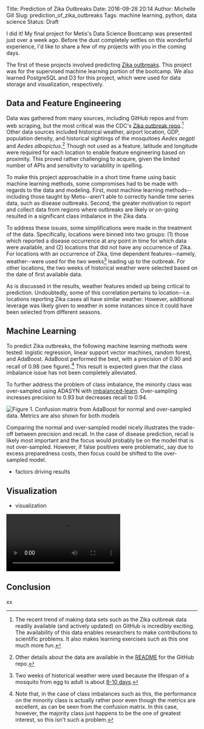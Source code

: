 Title: Prediction of Zika Outbreaks
Date: 2016-09-28 20:14
Author: Michelle Gill
Slug: prediction_of_zika_outbreaks
Tags: machine learning, python, data science
Status: Draft

I did it! My final project for Metis's Data Science Bootcamp was presented just over a week ago. Before the dust completely settles on this wonderful experience, I'd like to share a few of my projects with you in the coming days.

The first of these projects involved predicting [Zika outbreaks](https://github.com/mlgill/zika_prediction). This project was for the supervised machine learning portion of the bootcamp. We also learned PostgreSQL and D3 for this project, which were used for data storage and visualization, respectively.

## Data and Feature Engineering

Data was gathered from many sources, including GitHub repos and from web scraping, but the most critical was the CDC's [Zika outbreak repo](https://github.com/cdcepi/zika).[^1] Other data sources included historical weather, airport location, GDP, population density, and historical sightings of the mosquitoes *Aedes aegpti* and *Aedes albopictus*.[^2] Though not used as a feature, latitude and longitude were required for each location to enable feature engineering based on proximity. This proved rather challenging to acquire, given the limited number of APIs and sensitivity to variability in spelling.

[^1]: The recent trend of making data sets such as the Zika outbreak data readily available (and actively updated) on GitHub is incredibly exciting. The availability of this data enables researchers to make contributions to scientific problems. It also makes learning exercises such as this one much more fun.

[^2]: Other details about the data are available in the [README](https://github.com/mlgill/zika_prediction#data-sources) for the GitHub repo. 

To make this project approachable in a short time frame using basic machine learning methods, some compromises had to be made with regards to the data and modeling. First, most machine learning methods--including those taught by Metis--aren't able to correctly handle time series data, such as disease outbreaks. Second, the greater motivation to report and collect data from regions where outbreaks are likely or on-going resulted in a significant class imbalance in the Zika data. 

To address these issues, some simplifications were made in the treatment of the data. Specifically, locations were binned into two groups: (1) those which reported a disease occurrence at any point in time for which data were available, and (2) locations that did not have any occurrence of Zika. For locations with an occurrence of Zika, time dependent features--namely, weather--were used for the two weeks[^3] leading up to the outbreak. For other locations, the two weeks of historical weather were selected based on the date of first available data. 

As is discussed in the results, weather features ended up being critical to prediction. Undoubtedly, some of this correlation pertains to location--i.e. locations reporting Zika cases all have similar weather. However, additional leverage was likely given to weather in some instances since it could have been selected from different seasons. 

[^3]: Two weeks of historical weather were used because the lifespan of a mosquito from egg to adult is about [8-10 days](http://www.cdc.gov/dengue/resources/factSheets/MosquitoLifecycleFINAL.pdf).

## Machine Learning

To predict Zika outbreaks, the following machine learning methods were tested: logistic regression, linear support vector machines, random forest, and AdaBoost. AdaBoost performed the best, with a precision of 0.90 and recall of 0.98 (see figure).[^4] This result is expected given that the class imbalance issue has not been completely alleviated. 

To further address the problem of class imbalance, the minority class was over-sampled using ADASYN with [imbalanced-learn](http://contrib.scikit-learn.org/imbalanced-learn/). Over-sampling increases precision to 0.93 but decreases recall to 0.94.

[^4]: Note that, in the case of class imbalances such as this, the performance on the minority class is actually rather poor even though the metrics are excellent, as can be seen from the confusion matrix. In this case, however, the majority class just happens to be the one of greatest interest, so this isn't such a problem. 

![Figure 1. Confusion matrix from AdaBoost for normal and over-sampled data. Metrics are also shown for both models](https://mlgill.github.io/zika_prediction/figures/model_stats.png)

Comparing the normal and over-sampled model nicely illustrates the trade-off between precision and recall. In the case of disease prediction, recall is likely most important and the focus would probably be on the model that is not over-sampled. However, if false positives were problematic, say due to excess preparedness costs, then focus could be shifted to the over-sampled model. 

- factors driving results

## Visualization

- visualization

![Visualizing Zika outbreaks](https://mlgill.github.io/zika_prediction/figures/d3_visualization.mp4)

## Conclusion

xx



